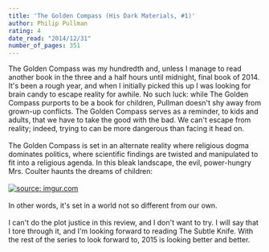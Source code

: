 ```yaml
---
title: 'The Golden Compass (His Dark Materials, #1)'
author: Philip Pullman
rating: 4
date_read: "2014/12/31"
number_of_pages: 351
---
```


The Golden Compass was my hundredth and, unless I manage to read another book in the three and a half hours until midnight, final book of 2014. It's been a rough year, and when I initially picked this up I was looking for brain candy to escape reality for awhile. No such luck: while The Golden Compass purports to be a book for children, Pullman doesn't shy away from grown-up conflicts. The Golden Compass serves as a reminder, to kids and adults, that we have to take the good with the bad. We can't escape from reality; indeed, trying to can be more dangerous than facing it head on.<br/><br/>The Golden Compass is set in an alternate reality where religious dogma dominates politics, where scientific findings are twisted and manipulated to fit into a religious agenda. In this bleak landscape, the evil, power-hungry Mrs. Coulter haunts the dreams of children:<br/><br/><a href="http://imgur.com/aIz10OW"><img src="http://i.imgur.com/aIz10OW.jpg" title="source: imgur.com" /></a><br/><br/>In other words, it's set in a world not so different from our own.<br/><br/>I can't do the plot justice in this review, and I don't want to try. I will say that I tore through it, and I'm looking forward to reading The Subtle Knife. With the rest of the series to look forward to, 2015 is looking better and better.